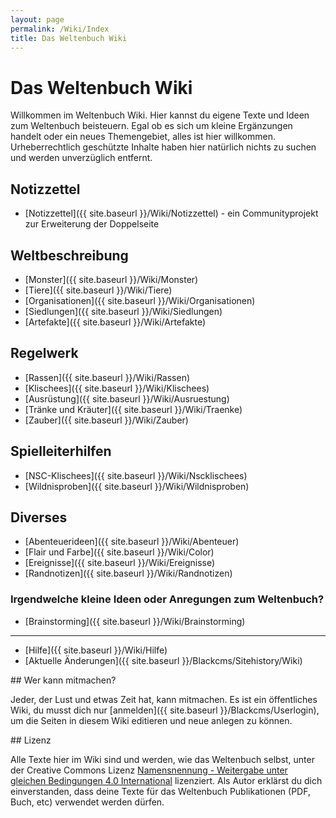 ```yaml
---
layout: page
permalink: /Wiki/Index
title: Das Weltenbuch Wiki
---
```



# Das Weltenbuch Wiki


Willkommen im Weltenbuch Wiki. Hier kannst du eigene Texte und Ideen zum Weltenbuch beisteuern. Egal ob es sich um kleine Ergänzungen handelt oder ein neues Themengebiet, alles ist hier willkommen. Urheberrechtlich geschützte Inhalte haben hier natürlich nichts zu suchen und werden unverzüglich entfernt.

## Notizzettel

- [Notizzettel]({{ site.baseurl }}/Wiki/Notizzettel) - ein Communityprojekt zur Erweiterung der Doppelseite

## Weltbeschreibung

- [Monster]({{ site.baseurl }}/Wiki/Monster)
- [Tiere]({{ site.baseurl }}/Wiki/Tiere)
- [Organisationen]({{ site.baseurl }}/Wiki/Organisationen)
- [Siedlungen]({{ site.baseurl }}/Wiki/Siedlungen)
- [Artefakte]({{ site.baseurl }}/Wiki/Artefakte)

## Regelwerk

- [Rassen]({{ site.baseurl }}/Wiki/Rassen)
- [Klischees]({{ site.baseurl }}/Wiki/Klischees)
- [Ausrüstung]({{ site.baseurl }}/Wiki/Ausruestung)
- [Tränke und Kräuter]({{ site.baseurl }}/Wiki/Traenke)
- [Zauber]({{ site.baseurl }}/Wiki/Zauber)

## Spielleiterhilfen

- [NSC-Klischees]({{ site.baseurl }}/Wiki/Nscklischees)
- [Wildnisproben]({{ site.baseurl }}/Wiki/Wildnisproben)

## Diverses

- [Abenteuerideen]({{ site.baseurl }}/Wiki/Abenteuer)
- [Flair und Farbe]({{ site.baseurl }}/Wiki/Color)
- [Ereignisse]({{ site.baseurl }}/Wiki/Ereignisse)
- [Randnotizen]({{ site.baseurl }}/Wiki/Randnotizen)

### Irgendwelche kleine Ideen oder Anregungen zum Weltenbuch?

- [Brainstorming]({{ site.baseurl }}/Wiki/Brainstorming)


***
- [Hilfe]({{ site.baseurl }}/Wiki/Hilfe)
- [Aktuelle Änderungen]({{ site.baseurl }}/Blackcms/Sitehistory/Wiki)



<div class="hinweis">
## Wer kann mitmachen?

Jeder, der Lust und etwas Zeit hat, kann mitmachen. Es ist ein öffentliches Wiki, du musst dich nur [anmelden]({{ site.baseurl }}/Blackcms/Userlogin), um die Seiten in diesem Wiki editieren und neue anlegen zu können.

</div>
<div class="hinweis">
## Lizenz

Alle Texte hier im Wiki sind und werden, wie das Weltenbuch selbst, unter der Creative Commons Lizenz [Namensnennung - Weitergabe unter gleichen Bedingungen 4.0 International](http://creativecommons.org/licenses/by-sa/4.0/) lizenziert. Als Autor erklärst du dich einverstanden, dass deine Texte für das Weltenbuch Publikationen (PDF, Buch, etc) verwendet werden dürfen.

</div>


